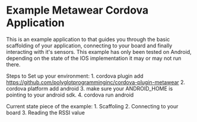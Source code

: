 Example Metawear Cordova Application
====================================

This is an example application to that guides you through the basic scaffolding of your application,  connecting to your board and finally interacting with it's sensors.  This example has only been tested on Android,  depending on the state of the IOS implementation it may or may not run there.

Steps to Set up your environment:
      1.  cordova plugin add https://github.com/polyglotprogramminginc/cordova-plugin-metawear
      2.  cordova platform add android
      3.  make sure your ANDROID_HOME is pointing to your android sdk.
      4.  cordova run android

Current state piece of the example:
      1.  Scaffoling
      2.  Connecting to your board
      3.  Reading the RSSI value